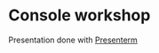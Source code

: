# Console workshop


Presentation done with [Presenterm](https://github.com/mfontanini/presenterm)

